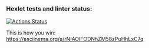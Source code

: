 ### Hexlet tests and linter status:
[![Actions Status](https://github.com/DanatN5/python-project-49/actions/workflows/hexlet-check.yml/badge.svg)](https://github.com/DanatN5/python-project-49/actions)

This is how you win:
https://asciinema.org/a/rNIAOlFODNhZM58zPuHhLxC7q
